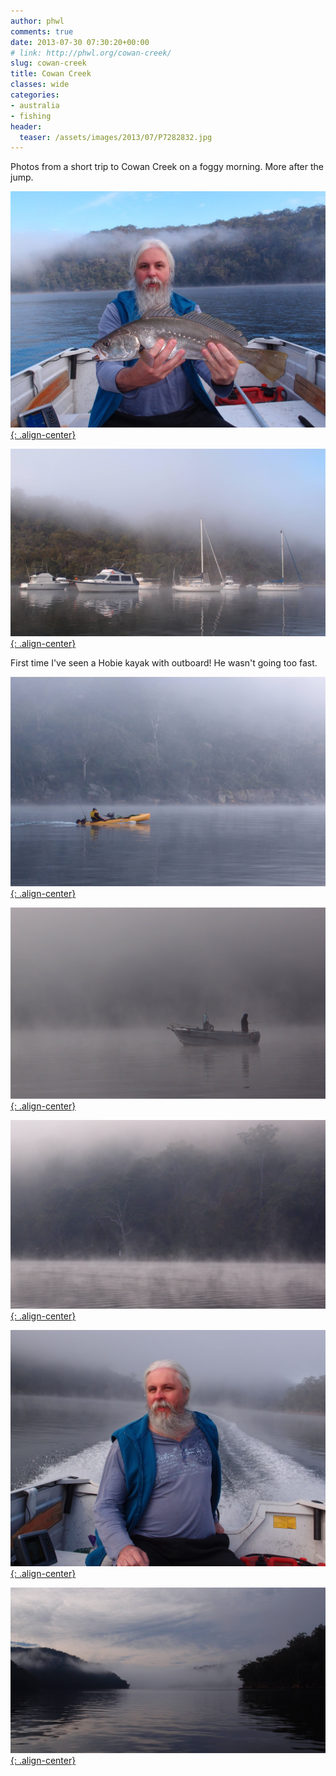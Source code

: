 ```yaml
---
author: phwl
comments: true
date: 2013-07-30 07:30:20+00:00
# link: http://phwl.org/cowan-creek/
slug: cowan-creek
title: Cowan Creek
classes: wide
categories:
- australia
- fishing
header:
  teaser: /assets/images/2013/07/P7282832.jpg
---
```


Photos from a short trip to Cowan Creek on a foggy morning. More after the jump.

[![](/assets/images/2013/07/P7282832.jpg){: .align-center}](/assets/images/2013/07/P7282832.jpg)

<!-- more -->

[![](/assets/images/2013/07/P7282800.jpg){: .align-center}](/assets/images/2013/07/P7282800.jpg)

First time I've seen a Hobie kayak with outboard! He wasn't going too fast.

[![](/assets/images/2013/07/P7282828.jpg){: .align-center}](/assets/images/2013/07/P7282828.jpg)

[![](/assets/images/2013/07/P7282826.jpg){: .align-center}](/assets/images/2013/07/P7282826.jpg)

[![](/assets/images/2013/07/P7282809.jpg){: .align-center}](/assets/images/2013/07/P7282809.jpg)



[![](/assets/images/2013/07/P7282819.jpg){: .align-center}](/assets/images/2013/07/P7282819.jpg)

[![](/assets/images/2013/07/P7282837.jpg){: .align-center}](/assets/images/2013/07/P7282837.jpg)
